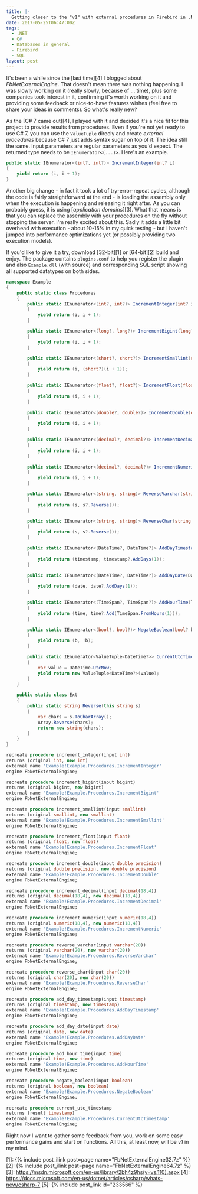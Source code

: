```yaml
---
title: |-
  Getting closer to the "v1" with external procedures in Firebird in .NET
date: 2017-05-25T06:47:00Z
tags:
  - .NET
  - C#
  - Databases in general
  - Firebird
  - SQL
layout: post
---
```

It's been a while since the [last time][4] I blogged about _FbNetExternalEngine_. That doesn't mean there was nothing happening. I was slowly working on it (really slowly, because of ... time), plus some companies took interest in it, confirming it's worth working on it and providing some feedback or nice-to-have features wishes (feel free to share your ideas in comments). So what's really new?

<!-- excerpt -->

As the [C# 7 came out][4], I played with it and decided it's a nice fit for this project to provide results from procedures. Even if you're not yet ready to use C# 7, you can use the `ValueTuple` direcly and create _external procedures_ because C# 7 just adds syntax sugar on top of it. The idea still the same. Input parameters are regular parameters as you'd expect. The returned type needs to be `IEnumerator<(...)>`. Here's an example.

```csharp
public static IEnumerator<(int?, int?)> IncrementInteger(int? i)
{
	yield return (i, i + 1);
}
```

Another big change - in fact it took a lot of try-error-repeat cycles, although the code is fairly straightforward at the end - is loading the assembly only when the execution is happening and releasing it right after. As you can probably guess, it is using [_application domains_][3]. What that means is that you can replace the assembly with your procedures on the fly without stopping the server. I'm really excited about this. Sadly it adds a little bit overhead with execution - about 10-15% in my quick testing - but I haven't jumped into performance optimizations yet (or possibly providing two execution models).

If you'd like to give it a try, download [32-bit][1] or [64-bit][2] build and enjoy. The package contains `plugins.conf` to help you register the plugin and also `Example.dll` (with source) and corresponding SQL script showing all supported datatypes on both sides.

```csharp
namespace Example
{
	public static class Procedures
	{
		public static IEnumerator<(int?, int?)> IncrementInteger(int? i)
		{
			yield return (i, i + 1);
		}

		public static IEnumerator<(long?, long?)> IncrementBigint(long? i)
		{
			yield return (i, i + 1);
		}

		public static IEnumerator<(short?, short?)> IncrementSmallint(short? i)
		{
			yield return (i, (short?)(i + 1));
		}

		public static IEnumerator<(float?, float?)> IncrementFloat(float? i)
		{
			yield return (i, i + 1);
		}

		public static IEnumerator<(double?, double?)> IncrementDouble(double? i)
		{
			yield return (i, i + 1);
		}

		public static IEnumerator<(decimal?, decimal?)> IncrementDecimal(decimal? i)
		{
			yield return (i, i + 1);
		}

		public static IEnumerator<(decimal?, decimal?)> IncrementNumeric(decimal? i)
		{
			yield return (i, i + 1);
		}

		public static IEnumerator<(string, string)> ReverseVarchar(string s)
		{
			yield return (s, s?.Reverse());
		}

		public static IEnumerator<(string, string)> ReverseChar(string s)
		{
			yield return (s, s?.Reverse());
		}

		public static IEnumerator<(DateTime?, DateTime?)> AddDayTimestamp(DateTime? timestamp)
		{
			yield return (timestamp, timestamp?.AddDays(1));
		}

		public static IEnumerator<(DateTime?, DateTime?)> AddDayDate(DateTime? date)
		{
			yield return (date, date?.AddDays(1));
		}

		public static IEnumerator<(TimeSpan?, TimeSpan?)> AddHourTime(TimeSpan? time)
		{
			yield return (time, time?.Add(TimeSpan.FromHours(1)));
		}

		public static IEnumerator<(bool?, bool?)> NegateBoolean(bool? b)
		{
			yield return (b, !b);
		}

		public static IEnumerator<ValueTuple<DateTime?>> CurrentUtcTimestamp()
		{
			var value = DateTime.UtcNow;
			yield return new ValueTuple<DateTime?>(value);
		}
	}

	public static class Ext
	{
		public static string Reverse(this string s)
		{
			var chars = s.ToCharArray();
			Array.Reverse(chars);
			return new string(chars);
		}
	}
}
```

```sql
recreate procedure increment_integer(input int)
returns (original int, new int)
external name 'Example!Example.Procedures.IncrementInteger'
engine FbNetExternalEngine;

recreate procedure increment_bigint(input bigint)
returns (original bigint, new bigint)
external name 'Example!Example.Procedures.IncrementBigint'
engine FbNetExternalEngine;

recreate procedure increment_smallint(input smallint)
returns (original smallint, new smallint)
external name 'Example!Example.Procedures.IncrementSmallint'
engine FbNetExternalEngine;

recreate procedure increment_float(input float)
returns (original float, new float)
external name 'Example!Example.Procedures.IncrementFloat'
engine FbNetExternalEngine;

recreate procedure increment_double(input double precision)
returns (original double precision, new double precision)
external name 'Example!Example.Procedures.IncrementDouble'
engine FbNetExternalEngine;

recreate procedure increment_decimal(input decimal(18,4))
returns (original decimal(18,4), new decimal(18,4))
external name 'Example!Example.Procedures.IncrementDecimal'
engine FbNetExternalEngine;

recreate procedure increment_numeric(input numeric(18,4))
returns (original numeric(18,4), new numeric(18,4))
external name 'Example!Example.Procedures.IncrementNumeric'
engine FbNetExternalEngine;

recreate procedure reverse_varchar(input varchar(20))
returns (original varchar(20), new varchar(20))
external name 'Example!Example.Procedures.ReverseVarchar'
engine FbNetExternalEngine;

recreate procedure reverse_char(input char(20))
returns (original char(20), new char(20))
external name 'Example!Example.Procedures.ReverseChar'
engine FbNetExternalEngine;

recreate procedure add_day_timestamp(input timestamp)
returns (original timestamp, new timestamp)
external name 'Example!Example.Procedures.AddDayTimestamp'
engine FbNetExternalEngine;

recreate procedure add_day_date(input date)
returns (original date, new date)
external name 'Example!Example.Procedures.AddDayDate'
engine FbNetExternalEngine;

recreate procedure add_hour_time(input time)
returns (original time, new time)
external name 'Example!Example.Procedures.AddHourTime'
engine FbNetExternalEngine;

recreate procedure negate_boolean(input boolean)
returns (original boolean, new boolean)
external name 'Example!Example.Procedures.NegateBoolean'
engine FbNetExternalEngine;

recreate procedure current_utc_timestamp
returns (result timestamp)
external name 'Example!Example.Procedures.CurrentUtcTimestamp'
engine FbNetExternalEngine;
```

Right now I want to gather some feedback from you, work on some easy performance gains and start on functions. All this, at least now, will be _v1_ in my mind.

[1]: {% include post_ilink post=page name="FbNetExternalEngine32.7z" %}
[2]: {% include post_ilink post=page name="FbNetExternalEngine64.7z" %}
[3]: https://msdn.microsoft.com/en-us/library/2bh4z9hs(v=vs.110).aspx
[4]: https://docs.microsoft.com/en-us/dotnet/articles/csharp/whats-new/csharp-7
[5]: {% include post_link id="233566" %}